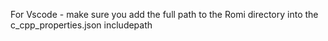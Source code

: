 For Vscode - make sure you add the full path to the Romi directory into the c_cpp_properties.json includepath